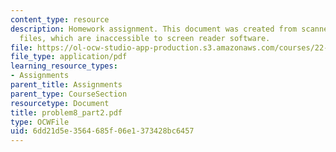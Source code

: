 ```yaml
---
content_type: resource
description: Homework assignment. This document was created from scanned original
  files, which are inaccessible to screen reader software.
file: https://ol-ocw-studio-app-production.s3.amazonaws.com/courses/22-314j-structural-mechanics-in-nuclear-power-technology-fall-2006/6dd21d5e3564685f06e1373428bc6457_problem8_part2.pdf
file_type: application/pdf
learning_resource_types:
- Assignments
parent_title: Assignments
parent_type: CourseSection
resourcetype: Document
title: problem8_part2.pdf
type: OCWFile
uid: 6dd21d5e-3564-685f-06e1-373428bc6457
---
```

